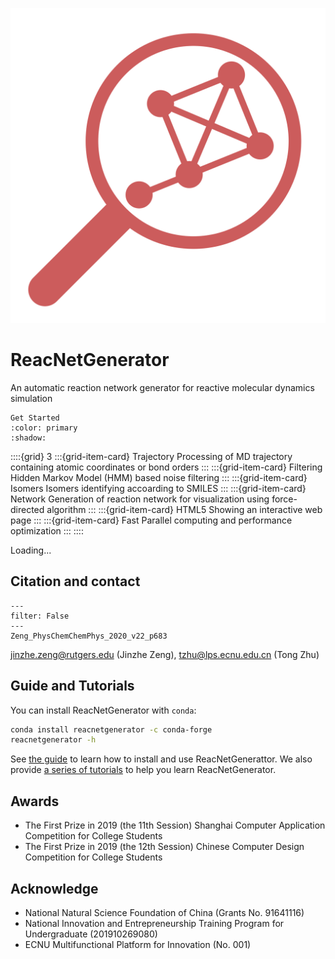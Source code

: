 ![Logo](_static/reacnetgen.svg)

# ReacNetGenerator

An automatic reaction network generator for reactive molecular dynamics simulation

```{button-ref} ./guide/install
Get Started
:color: primary
:shadow:
```

::::{grid} 3
:::{grid-item-card} Trajectory
Processing of MD trajectory containing atomic coordinates or bond orders
:::
:::{grid-item-card} Filtering
Hidden Markov Model (HMM) based noise filtering
:::
:::{grid-item-card} Isomers
Isomers identifying accoarding to SMILES
:::
:::{grid-item-card} Network
Generation of reaction network for visualization using force-directed algorithm
:::
:::{grid-item-card} HTML5
Showing an interactive web page
:::
:::{grid-item-card} Fast
Parallel computing and performance optimization
:::
::::

<div class="bilitube" data-youtube="TI21SI9YPfo" data-bvid="BV175411N7uG">Loading...</div>

## Citation and contact

```{bibliography}
---
filter: False
---
Zeng_PhysChemChemPhys_2020_v22_p683
```

jinzhe.zeng@rutgers.edu (Jinzhe Zeng), tzhu@lps.ecnu.edu.cn (Tong Zhu)

## Guide and Tutorials

You can install ReacNetGenerator with `conda`:

```sh
conda install reacnetgenerator -c conda-forge
reacnetgenerator -h
```

See [the guide](guide/index) to learn how to install and use ReacNetGenerattor. We also provide [a series of tutorials](tutorial/index) to help you learn ReacNetGenerator.

## Awards

- The First Prize in 2019 (the 11th Session) Shanghai Computer Application Competition for College Students
- The First Prize in 2019 (the 12th Session) Chinese Computer Design Competition for College Students

## Acknowledge

- National Natural Science Foundation of China (Grants No. 91641116)
- National Innovation and Entrepreneurship Training Program for Undergraduate (201910269080)
- ECNU Multifunctional Platform for Innovation (No. 001)
